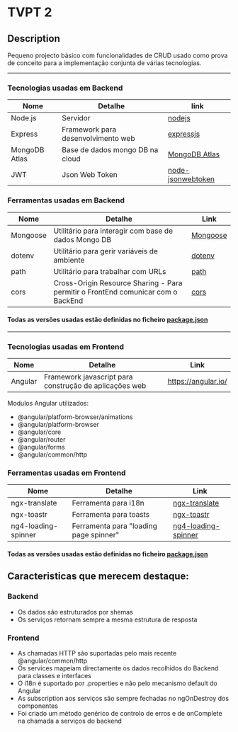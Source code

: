 # TVPT 2
  
## Description
Pequeno projecto básico com funcionalidades de CRUD usado como prova de conceito para a implementação conjunta de várias tecnologias.
  
---
  
### Tecnologias usadas em Backend
| Nome | Detalhe | link |
|---|---|---|
| Node.js | Servidor | [nodejs](https://nodejs.org) |
| Express | Framework para desenvolvimento web | [expressjs](https://expressjs.com/) |
| MongoDB Atlas | Base de dados mongo DB na cloud | [MongoDB Atlas](https://www.mongodb.com/cloud/atlas) |
| JWT | Json Web Token | [node-jsonwebtoken](https://github.com/auth0/node-jsonwebtoken) |
  
### Ferramentas usadas em Backend
| Nome | Detalhe | Link |
|---|---|---|
| Mongoose | Utilitário para interagir com base de dados Mongo DB | [Mongoose](http://mongoosejs.com/) |
| dotenv | Utilitário para gerir variáveis de ambiente | [dotenv](https://www.npmjs.com/package/dotenv) |
| path | Utilitário para trabalhar com URLs | [path](https://nodejs.org/api/path.html) |
| cors | Cross-Origin Resource Sharing - Para permitir o FrontEnd comunicar com o BackEnd | [cors](https://www.npmjs.com/package/cors) |
  
#### Todas as versões usadas estão definidas no ficheiro [package.json](./package.json)
  
---
  
### Tecnologias usadas em Frontend
| Nome | Detalhe | Link |
|---|---|---|
| Angular | Framework javascript para construção de aplicações web | https://angular.io/ |
  
Modulos Angular utilizados:
* @angular/platform-browser/animations
* @angular/platform-browser
* @angular/core
* @angular/router
* @angular/forms
* @angular/common/http
  
### Ferramentas usadas em Frontend
| Nome | Detalhe | Link |
|---|---|---|
| ngx-translate | Ferramenta para i18n | [ngx-translate](https://github.com/ngx-translate/core) |
| ngx-toastr | Ferramenta para toasts | [ngx-toastr](https://www.npmjs.com/package/ngx-toastr) |
| ng4-loading-spinner | Ferramenta para "loading page spinner" | [ng4-loading-spinner](https://www.npmjs.com/package/ng4-loading-spinner) |
  
#### Todas as versões usadas estão definidas no ficheiro [package.json](./client/package.json)
  
## Caracteristicas que merecem destaque:
### Backend
* Os dados são estruturados por shemas 
* Os serviços retornam sempre a mesma estrutura de resposta
### Frontend
* As chamadas HTTP são suportadas pelo mais recente @angular/common/http
* Os services mapeiam directamente os dados recolhidos do Backend para classes e interfaces
* O i18n é suportado por .properties e não pelo mecanismo default do Angular
* As subscription aos serviços são sempre fechadas no ngOnDestroy dos componentes
* Foi criado um método genérico de controlo de erros e de onComplete na chamada a serviços do backend